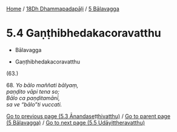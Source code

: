 
[Home](/) / [18Dh Dhammapadapāḷi](...md) / [5 Bālavagga](../18Dh/5.md)

# 5.4 Gaṇṭhibhedakacoravatthu

* Bālavagga

* Gaṇṭhibhedakacoravatthu

(63.)

68\. _Yo bālo maññati bālyaṃ,_  
_paṇḍito vāpi tena so;_  
_Bālo ca paṇḍitamānī,_  
_sa ve “bālo”ti vuccati._  


[Go to previous page (5.3 Ānandaseṭṭhivatthu)](5.3.md) / [Go to parent page (5 Bālavagga)](../18Dh/5.md) / [Go to next page (5.5 Udāyittheravatthu)](5.5.md)



